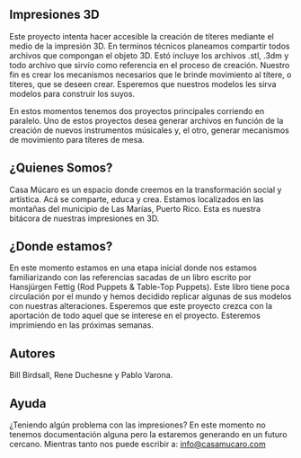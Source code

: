 ## Impresiones 3D

Este proyecto intenta hacer accesible la creación de títeres mediante el medio de la impresión 3D. En terminos técnicos planeamos compartir todos archivos que compongan el objeto 3D. Estó incluye los archivos .stl, .3dm y todo archivo que sirvío como referencia en el proceso de creación. Nuestro fin es crear los mecanismos necesarios que le brinde movimiento al títere, o titeres, que se deseen crear. Esperemos que nuestros modelos les sirva modelos para construir los suyos. 

En estos momentos tenemos dos proyectos principales corriendo en paralelo. Uno de estos proyectos desea generar archivos en función de la creación de nuevos instrumentos músicales y, el otro, generar mecanismos de movimiento para títeres de mesa.

## ¿Quienes Somos?

Casa Múcaro es un espacio donde creemos en la transformación social y artística. Acá se comparte, educa y crea. Estamos localizados en las montañas del municipio de Las Marías, Puerto Rico. Esta es nuestra bitácora de nuestras impresiones en 3D.

## ¿Donde estamos?
En este momento estamos en una etapa inicial donde nos estamos familiarizando con las referencias sacadas de un libro escrito por Hansjürgen Fettig (Rod Puppets & Table-Top Puppets). Este libro tiene poca circulación por el mundo y hemos decidido replicar algunas de sus modelos con nuestras alteraciones. Esperemos que este proyecto crezca con la aportación de todo aquel que se interese en el proyecto. Esteremos imprimiendo en las próximas semanas.

## Autores
Bill Birdsall, Rene Duchesne y Pablo Varona.

## Ayuda
¿Teniendo algún problema con las impresiones? En este momento no tenemos documentación alguna pero la estaremos generando en un futuro cercano. Mientras tanto nos puede escribir a: info@casamucaro.com